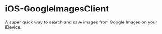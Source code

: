 iOS-GoogleImagesClient
======================

A super quick way to search and save images from Google Images on your iDevice.
